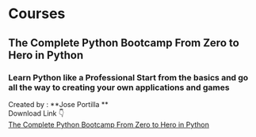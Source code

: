 # Courses
## The Complete Python Bootcamp From Zero to Hero in Python
### Learn Python like a Professional Start from the basics and go all the way to creating your own applications and games
Created by : **Jose Portilla **
<br> Download Link :point_down: <br>
[The Complete Python Bootcamp From Zero to Hero in Python](https://drive.google.com/drive/folders/1vbyJ26ojnw5NvEpL2mrRkl5N--zqc1yZ)
